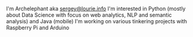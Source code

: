 I'm Archelephant aka sergey@lourie.info
I'm interested in Python (mostly about Data Science with focus on web analytics, NLP and semantic analysis) and Java (mobile)
I'm working on various tinkering projects with Raspberry Pi and Arduino
